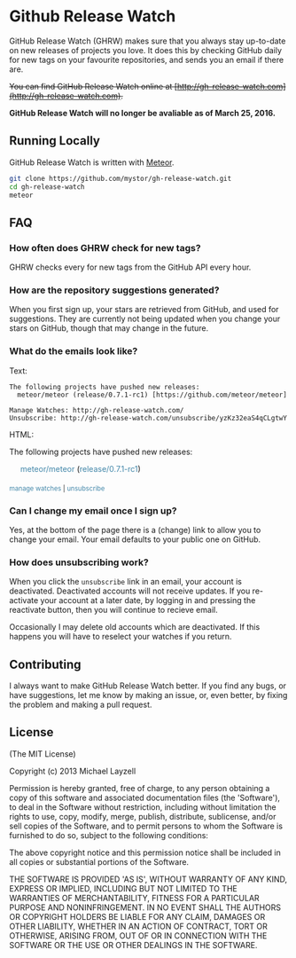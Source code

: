 Github Release Watch
====================

GitHub Release Watch (GHRW) makes sure that you always stay up-to-date on new releases of projects you love.  It does this by checking GitHub daily for new tags on your favourite repositories, and sends you an email if there are.

~~You can find GitHub Release Watch online at [http://gh-release-watch.com](http://gh-release-watch.com).~~

**GitHub Release Watch will no longer be avaliable as of March 25, 2016.**

## Running Locally

GitHub Release Watch is written with [Meteor](http://meteor.com). 

```bash
git clone https://github.com/mystor/gh-release-watch.git
cd gh-release-watch
meteor
```

## FAQ

### How often does GHRW check for new tags?
GHRW checks every for new tags from the GitHub API every hour.

### How are the repository suggestions generated?
When you first sign up, your stars are retrieved from GitHub, and used for suggestions. They are currently not being updated when you change your stars on GitHub, though that may change in the future.

### What do the emails look like?

Text:
```
The following projects have pushed new releases:
  meteor/meteor (release/0.7.1-rc1) [https://github.com/meteor/meteor]

Manage Watches: http://gh-release-watch.com/
Unsubscribe: http://gh-release-watch.com/unsubscribe/yzKz32eaS4qCLgtwY
```

HTML:
<p>The following projects have pushed new releases:</p><ul style="margin: 0px 0px 0px 20px; padding: 0px;"><li style="list-style-type: none; margin-bottom: 5px;"><a style="color: #4488AA; text-decoration: none;" href="https://github.com/meteor/meteor">meteor/meteor</a> (<a style="color: #4488AA; text-decoration: none;" href="https://github.com/meteor/meteor/releases/tag/release%2F0.7.1-rc1">release/0.7.1-rc1</a>)</li></ul><small style="margin-top: 20px; display: block;"><a style="color: #4488AA; text-decoration: none;" href="http://gh-release-watch.com/">manage watches</a> | <a style="color: #4488AA; text-decoration: none;" href=3D"http://gh-release-watch.com/unsubscribe/yzKz32eaS4qCLgtwY">unsubscribe</a></small>

### Can I change my email once I sign up?
Yes, at the bottom of the page there is a (change) link to allow you to change your email.  Your email defaults to your public one on GitHub.

### How does unsubscribing work?
When you click the `unsubscribe` link in an email, your account is deactivated.  Deactivated accounts will not receive updates.  If you re-activate your account at a later date, by logging in and pressing the reactivate button, then you will continue to recieve email.

Occasionally I may delete old accounts which are deactivated.  If this happens you will have to reselect your watches if you return.

## Contributing
I always want to make GitHub Release Watch better. If you find any bugs, or have suggestions, let me know by making an issue, or, even better, by fixing the problem and making a pull request.

## License

(The MIT License)

Copyright (c) 2013 Michael Layzell

Permission is hereby granted, free of charge, to any person obtaining
a copy of this software and associated documentation files (the
'Software'), to deal in the Software without restriction, including
without limitation the rights to use, copy, modify, merge, publish,
distribute, sublicense, and/or sell copies of the Software, and to
permit persons to whom the Software is furnished to do so, subject to
the following conditions:

The above copyright notice and this permission notice shall be
included in all copies or substantial portions of the Software.

THE SOFTWARE IS PROVIDED 'AS IS', WITHOUT WARRANTY OF ANY KIND,
EXPRESS OR IMPLIED, INCLUDING BUT NOT LIMITED TO THE WARRANTIES OF
MERCHANTABILITY, FITNESS FOR A PARTICULAR PURPOSE AND NONINFRINGEMENT.
IN NO EVENT SHALL THE AUTHORS OR COPYRIGHT HOLDERS BE LIABLE FOR ANY
CLAIM, DAMAGES OR OTHER LIABILITY, WHETHER IN AN ACTION OF CONTRACT,
TORT OR OTHERWISE, ARISING FROM, OUT OF OR IN CONNECTION WITH THE
SOFTWARE OR THE USE OR OTHER DEALINGS IN THE SOFTWARE.

